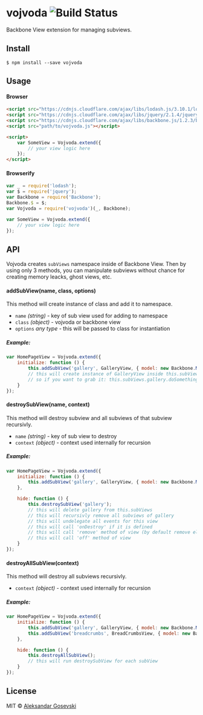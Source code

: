 # vojvoda ![Build Status](https://codeship.com/projects/bf68c980-473b-0133-5250-066ef9c7f962/status?branch=master)

Backbone View extension for managing subviews.

## Install

```
$ npm install --save vojvoda
```


## Usage

#### Browser
```html
<script src="https://cdnjs.cloudflare.com/ajax/libs/lodash.js/3.10.1/lodash.min.js"></script>
<script src="https://cdnjs.cloudflare.com/ajax/libs/jquery/2.1.4/jquery.min.js"></script>
<script src="https://cdnjs.cloudflare.com/ajax/libs/backbone.js/1.2.3/backbone-min.js"></script>
<script src="path/to/vojvoda.js"></script>

<script>
    var SomeView = Vojvoda.extend({
        // your view logic here
    });
</script>
```

#### Browserify
```js
var _ = require('lodash');
var $ = require('jquery');
var Backbone = require('Backbone');
Backbone.$ = $;
var Vojvoda = require('vojvoda')(_, Backbone);

var SomeView = Vojvoda.extend({
    // your view logic here
});
```


## API

Vojvoda creates `subViews` namespace inside of Backbone View.
Then by using only 3 methods, you can manipulate subviews without chance for creating memory leacks, ghost views, etc.

#### addSubView(name, class, options)

This method will create instance of class and add it to namespace.
- `name` *(string)* - key of sub view used for adding to namespace
- `class` *(object)* - vojvoda or backbone view
- `options` *any type* - this will be passed to class for instantiation

##### Example:
```js
var HomePageView = Vojvoda.extend({
    initialize: function () {
        this.addSubView('gallery', GalleryView, { model: new Backbone.Model(images) });
        // this will create instance of GalleryView inside this.subViews
        // so if you want to grab it: this.subViews.gallery.doSomething();
    }
});
```

#### destroySubView(name, context)

This method will destroy subview and all subviews of that subview recursivly.
- `name` *(string)* - key of sub view to destroy
- `context` *(object)* - context used internally for recursion

##### Example:
```js
var HomePageView = Vojvoda.extend({
    initialize: function () {
        this.addSubView('gallery', GalleryView, { model: new Backbone.Model(images) });
    },

    hide: function () {
        this.destroySubView('gallery');
        // this will delete gallery from this.subViews
        // this will recursivly remove all subviews of gallery
        // this will undelegate all events for this view
        // this will call 'onDestroy' if it is defined
        // this will call 'remove' method of view (by default remove element from DOM)
        // this will call 'off' method of view
    }
});
```

#### destroyAllSubView(context)

This method will destroy all subviews recursivly.
- `context` *(object)* - context used internally for recursion

##### Example:
```js
var HomePageView = Vojvoda.extend({
    initialize: function () {
        this.addSubView('gallery', GalleryView, { model: new Backbone.Model(images) });
        this.addSubView('breadcrumbs', BreadCrumbsView, { model: new Backbone.Model(breadcrumbs) });
    },

    hide: function () {
        this.destroyAllSubView();
        // this will run destroySubView for each subView
    }
});
```


## License

MIT © [Aleksandar Gosevski](http://goschevski.com)
